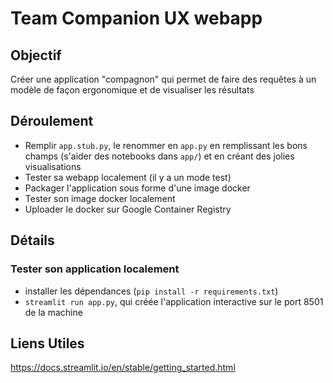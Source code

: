 # Team Companion UX webapp

## Objectif

Créer une application "compagnon" qui permet de faire des requêtes à un modèle de façon ergonomique et de visualiser les résultats

## Déroulement

- Remplir `app.stub.py`, le renommer en `app.py` en remplissant les bons champs (s'aider des notebooks dans `app/`) et en créant des jolies visualisations
- Tester sa webapp localement (il y a un mode test)
- Packager l'application sous forme d'une image docker
- Tester son image docker localement
- Uploader le docker sur Google Container Registry

## Détails

### Tester son application localement

- installer les dépendances (`pip install -r requirements.txt`)
- `streamlit run app.py`, qui créée l'application interactive sur le port 8501 de la machine

## Liens Utiles

https://docs.streamlit.io/en/stable/getting_started.html
